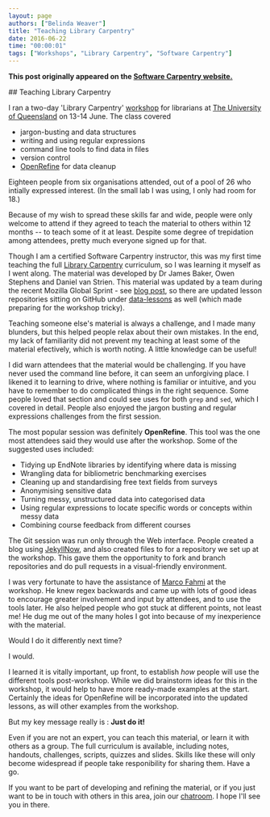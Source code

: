 ```yaml
---
layout: page
authors: ["Belinda Weaver"]
title: "Teaching Library Carpentry"
date: 2016-06-22
time: "00:00:01"
tags: ["Workshops", "Library Carpentry", "Software Carpentry"]
---
```


<p><b>This post originally appeared on the <a href="https://software-carpentry.org/">Software Carpentry website.</a></b></p>
## Teaching Library Carpentry 

I ran a two-day 'Library Carpentry' [workshop](http://weaverbel.github.io/2016-06-13-LibCarp/index.html) for librarians at [The University of Queensland](http://www.uq/edu.au/) on 13-14 June. The class covered

- jargon-busting and data structures
- writing and using regular expressions
- command line tools to find data in files
- version control
- [OpenRefine](http://openrefine.org/) for data cleanup

Eighteen people from six organisations attended, out of a pool of 26 who intially expressed interest. (In the small lab I was using, I only had room for 18.)

Because of my wish to spread these skills far and wide, people were only welcome to attend if they agreed to teach the material to others within 12 months -- to teach some of it at least. Despite some degree of trepidation among attendees, pretty much everyone signed up for that.

Though I am a certified Software Carpentry instructor, this was my first time teaching the full [Library  Carpentry](https://github.com/LibraryCarpentry) curriculum, so I was learning it myself as I went along. The material was developed by Dr James Baker, Owen Stephens and Daniel van Strien. This material was updated by a team during the recent Mozilla Global Sprint - see [blog post](http://software-carpentry.org/blog/2016/06/LibrarCarpentrysprint.html), so there are updated lesson repositories sitting on GitHub under [data-lessons](https://github.com/data-lessons) as well (which made preparing for the workshop tricky).

Teaching someone else's material is always a challenge, and I made many blunders, but this helped people relax about their own mistakes. In the end, my lack of familiarity did not prevent my teaching at least some of the material efectively, which is worth noting. A little knowledge can be useful! 

I did warn attendees that the material would be challenging. If you have never used the command line before, it can seem an unforgiving place. I likened it to learning to drive, where nothing is familiar or intuitive, and you have to remember to do complicated things in the right sequence. Some people loved that section and could see uses for both `grep` and `sed`, which I covered in detail. People also enjoyed the jargon busting and regular expressions challenges from the first session. 

The most popular session was definitely **OpenRefine**. This tool was the one most attendees said they would use after the workshop. Some of the suggested uses included: 

- Tidying up EndNote libraries by identifying where data is missing
- Wrangling data for bibliometric benchmarking exercises
- Cleaning up and standardising free text fields from surveys
- Anonymising sensitive data
- Turning messy, unstructured data into categorised data
- Using regular expressions to locate specific words or concepts within messy data
- Combining course feedback from different courses

The Git session was run only through the Web interface. People created a blog using [JekyllNow](https://github.com/barryclark/jekyll-now), and also created files to for a repository we set up at the workshop. This gave them the opportunity to fork and branch repositories and do pull requests in a visual-friendly environment.

I was very fortunate to have the assistance of [Marco Fahmi](https://twitter.com/dataronin) at the workshop. He knew regex backwards and came up with lots of good ideas to encourage greater involvement and input by attendees, and to use the tools later. He also helped people who got stuck at different points, not least me! He dug me out of the many holes I got into because of my inexperience with the material.

Would I do it differently next time? 

I would.

I learned it is vitally important, up front, to establish *how* people will use the different tools post-workshop. While we did brainstorm ideas for this in the workshop, it would help to have more ready-made examples at the start. Certainly the ideas for OpenRefine will be incorporated into the updated lessons, as will other examples from the workshop.

But my key message really is : **Just do it!** 

Even if you are not an expert, you can teach this material, or learn it with others as a group. The full curriculum is available, including notes, handouts, challenges, scripts, quizzes and slides. Skills like these will only become widespread if people take responibility for sharing them. Have a go. 

If you want to be part of developing and refining the material, or if you just want to be in touch with others in this area, join our [chatroom](https://gitter.im/weaverbel/LibraryCarpentry). I hope I'll see you in there.
